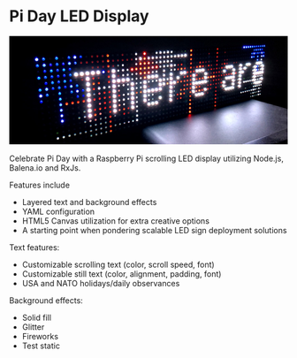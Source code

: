 # Pi Day LED Display

![Pi Day LED display preview](https://raw.githubusercontent.com/owntheweb/pi-day-led/master/img/pi-day-preview.jpg)

Celebrate Pi Day with a Raspberry Pi scrolling LED display utilizing Node.js, Balena.io and RxJs.

Features include
- Layered text and background effects
- YAML configuration
- HTML5 Canvas utilization for extra creative options
- A starting point when pondering scalable LED sign deployment solutions

Text features:
- Customizable scrolling text (color, scroll speed, font)
- Customizable still text (color, alignment, padding, font)
- USA and NATO holidays/daily observances

Background effects:
- Solid fill
- Glitter
- Fireworks
- Test static
